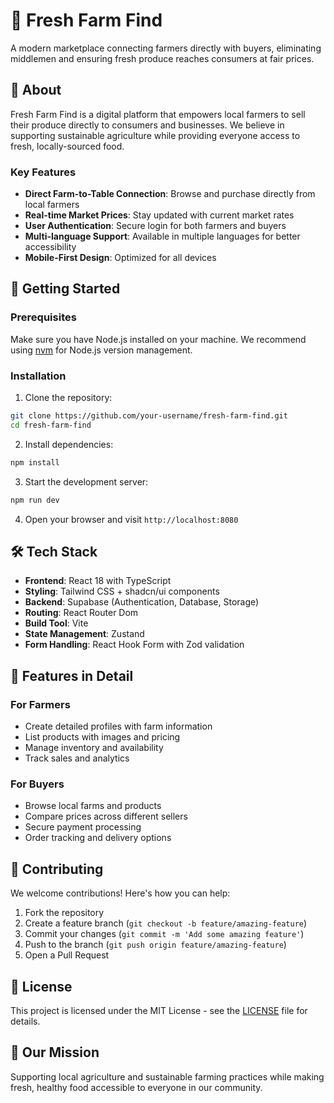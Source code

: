 # 🥕 Fresh Farm Find

A modern marketplace connecting farmers directly with buyers, eliminating middlemen and ensuring fresh produce reaches consumers at fair prices.

## 🌟 About

Fresh Farm Find is a digital platform that empowers local farmers to sell their produce directly to consumers and businesses. We believe in supporting sustainable agriculture while providing everyone access to fresh, locally-sourced food.

### Key Features

- **Direct Farm-to-Table Connection**: Browse and purchase directly from local farmers
- **Real-time Market Prices**: Stay updated with current market rates
- **User Authentication**: Secure login for both farmers and buyers
- **Multi-language Support**: Available in multiple languages for better accessibility
- **Mobile-First Design**: Optimized for all devices

## 🚀 Getting Started

### Prerequisites

Make sure you have Node.js installed on your machine. We recommend using [nvm](https://github.com/nvm-sh/nvm) for Node.js version management.

### Installation

1. Clone the repository:
```bash
git clone https://github.com/your-username/fresh-farm-find.git
cd fresh-farm-find
```

2. Install dependencies:
```bash
npm install
```

3. Start the development server:
```bash
npm run dev
```

4. Open your browser and visit `http://localhost:8080`

## 🛠️ Tech Stack

- **Frontend**: React 18 with TypeScript
- **Styling**: Tailwind CSS + shadcn/ui components
- **Backend**: Supabase (Authentication, Database, Storage)
- **Routing**: React Router Dom
- **Build Tool**: Vite
- **State Management**: Zustand
- **Form Handling**: React Hook Form with Zod validation

## 📱 Features in Detail

### For Farmers
- Create detailed profiles with farm information
- List products with images and pricing
- Manage inventory and availability
- Track sales and analytics

### For Buyers
- Browse local farms and products
- Compare prices across different sellers
- Secure payment processing
- Order tracking and delivery options

## 🤝 Contributing

We welcome contributions! Here's how you can help:

1. Fork the repository
2. Create a feature branch (`git checkout -b feature/amazing-feature`)
3. Commit your changes (`git commit -m 'Add some amazing feature'`)
4. Push to the branch (`git push origin feature/amazing-feature`)
5. Open a Pull Request

## 📝 License

This project is licensed under the MIT License - see the [LICENSE](LICENSE) file for details.

## 🌱 Our Mission

Supporting local agriculture and sustainable farming practices while making fresh, healthy food accessible to everyone in our community.
